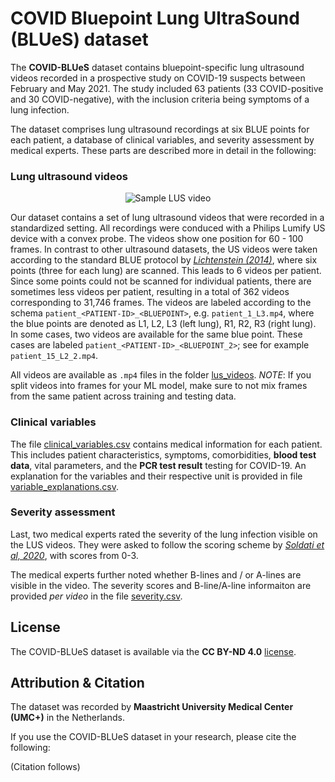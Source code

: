 # COVID Bluepoint Lung UltraSound (BLUeS) dataset

The **COVID-BLUeS** dataset contains bluepoint-specific lung ultrasound videos recorded in a prospective study on COVID-19 suspects between February and May 2021. The study included 63 patients (33 COVID-positive and 30 COVID-negative), with the inclusion criteria being symptoms of a lung infection. 

The dataset comprises lung ultrasound recordings at six BLUE points for each patient, a database of clinical variables, and severity assessment by medical experts. These parts are described more in detail in the following:

### Lung ultrasound videos

<p align="center">
  <img src=https://github.com/NinaWie/COVID-BLUeS-dataset/blob/main/sample_video.gif alt="Sample LUS video">
</p>


Our dataset contains a set of lung ultrasound videos that were recorded in a standardized setting. All recordings were conduced with a Philips Lumify US device with a convex probe. The videos show one position for 60 - 100 frames. In contrast to other ultrasound datasets, the US videos were taken according to the standard BLUE protocol by [*Lichtenstein (2014)*](https://annalsofintensivecare.springeropen.com/articles/10.1186/2110-5820-4-1), where six points (three for each lung) are scanned. This leads to 6 videos per patient. Since some points could not be scanned for individual patients, there are sometimes less videos per patient, resulting in a total of 362 videos corresponding to 31,746 frames. The videos are labeled according to the schema `patient_<PATIENT-ID>_<BLUEPOINT>`, e.g. `patient_1_L3.mp4`, where the blue points are denoted as L1, L2, L3 (left lung), R1, R2, R3 (right lung). 
In some cases, two videos are available for the same blue point. These cases are labeled `patient_<PATIENT-ID>_<BLUEPOINT_2>`; see for example `patient_15_L2_2.mp4`.

All videos are available as `.mp4` files in the folder [lus_videos](lus_videos). 
*NOTE*: If you split videos into frames for your ML model, make sure to not mix frames from the same patient across training and testing data.

### Clinical variables

The file [clinical_variables.csv](clinical_variables.csv) contains medical information for each patient. This includes patient characteristics, symptoms, comorbidities, **blood test data**, vital parameters, and the **PCR test result** testing for COVID-19. An explanation for the variables and their respective unit is provided in file [variable_explanations.csv](variable_explanations.csv). 

### Severity assessment

Last, two medical experts rated the severity of the lung infection visible on the LUS videos. They were asked to follow the scoring scheme by [*Soldati et al, 2020*](https://onlinelibrary.wiley.com/doi/full/10.1002/jum.15285), with scores from 0-3.

The medical experts further noted whether B-lines and / or A-lines are visible in the video.
The severity scores and B-line/A-line informaiton are provided *per video* in the file [severity.csv](severity.csv). 

## License
The COVID-BLUeS dataset is available via the **CC BY-ND 4.0** [license](https://creativecommons.org/licenses/by-nd/4.0/).

## Attribution & Citation
The dataset was recorded by **Maastricht University Medical Center (UMC+)** in the Netherlands. 

If you use the COVID-BLUeS dataset in your research, please cite the following:

(Citation follows)
```bib
```
